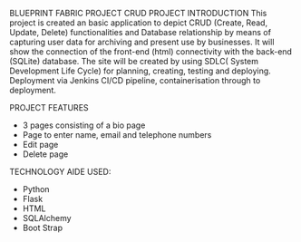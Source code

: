 BLUEPRINT FABRIC
PROJECT CRUD
PROJECT INTRODUCTION
This project is created an basic application to depict CRUD (Create, Read, Update, Delete) functionalities and Database relationship by means of capturing user data for archiving and present use by businesses. It will show the connection of the front-end (html) connectivity with the back-end (SQLite) database. The site will be created by using SDLC( System Development Life Cycle) for planning, creating, testing and deploying. Deployment via Jenkins CI/CD pipeline, containerisation through to deployment.

PROJECT FEATURES

- 3 pages consisting of a bio page
- Page to enter name, email and telephone numbers
- Edit page
- Delete page

TECHNOLOGY AIDE USED:
- Python
- Flask
- HTML
- SQLAlchemy
- Boot Strap
